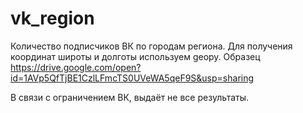# vk_region
Количество подписчиков ВК по городам региона.
Для получения координат широты и долготы используем geopy. Образец https://drive.google.com/open?id=1AVp5QfTjBE1CzlLFmcTS0UVeWA5qeF9S&usp=sharing

В связи с ограничением ВК, выдаёт не все результаты.
